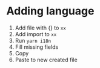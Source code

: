 # Adding language
1. Add file with {} to `xx`
2. Add import to `xx`
3. Run `yarn i18n`
4. Fill missing fields
5. Copy
6. Paste to new created file